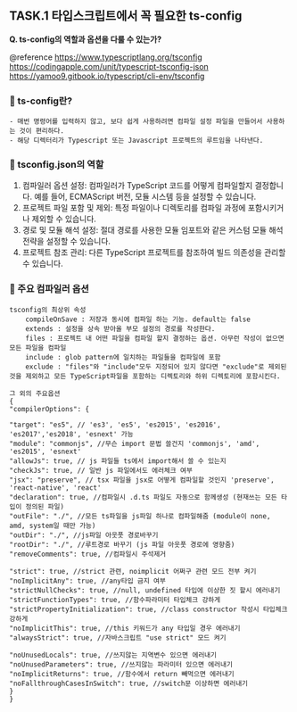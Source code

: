 ## TASK.1 타입스크립트에서 꼭 필요한 **ts-config**

**Q. ts-config의 역할과 옵션을 다룰 수 있는가?**

@reference
https://www.typescriptlang.org/tsconfig
https://codingapple.com/unit/typescript-tsconfig-json
https://yamoo9.gitbook.io/typescript/cli-env/tsconfig

### 📑 ts-config란?

    - 매번 명령어를 입력하지 않고, 보다 쉽게 사용하려면 컴파일 설정 파일을 만들어서 사용하는 것이 편리하다.
    - 해당 디렉터리가 Typescript 또는 Javascript 프로젝트의 루트임을 나타낸다.

### 📑 tsconfig.json의 역할

1. 컴파일러 옵션 설정: 컴파일러가 TypeScript 코드를 어떻게 컴파일할지 결정합니다. 예를 들어, ECMAScript 버전, 모듈 시스템 등을 설정할 수 있습니다.
2. 프로젝트 파일 포함 및 제외: 특정 파일이나 디렉토리를 컴파일 과정에 포함시키거나 제외할 수 있습니다.
3. 경로 및 모듈 해석 설정: 절대 경로를 사용한 모듈 임포트와 같은 커스텀 모듈 해석 전략을 설정할 수 있습니다.
4. 프로젝트 참조 관리: 다른 TypeScript 프로젝트를 참조하여 빌드 의존성을 관리할 수 있습니다.

### 📑 주요 컴파일러 옵션

    tsconfig의 최상위 속성
        compileOnSave : 저장과 동시에 컴파일 하는 기능. default는 false
        extends : 설정을 상속 받아올 부모 설정의 경로를 작성한다.
        files : 프로젝트 내 어떤 파일을 컴파일 할지 결정하는 옵션. 아무런 작성이 없으면 모든 파일을 컴파일
        include : glob pattern에 일치하는 파일들을 컴파일에 포함
        exclude : "files"와 "include"모두 지정되어 있지 않다면 "exclude"로 제외된 것을 제외하고 모든 TypeScript파일을 포함하는 디렉토리와 하위 디렉토리에 포함시킨다.

    그 외의 주요옵션
    {
    "compilerOptions": {

    "target": "es5", // 'es3', 'es5', 'es2015', 'es2016', 'es2017','es2018', 'esnext' 가능
    "module": "commonjs", //무슨 import 문법 쓸건지 'commonjs', 'amd', 'es2015', 'esnext'
    "allowJs": true, // js 파일들 ts에서 import해서 쓸 수 있는지
    "checkJs": true, // 일반 js 파일에서도 에러체크 여부
    "jsx": "preserve", // tsx 파일을 jsx로 어떻게 컴파일할 것인지 'preserve', 'react-native', 'react'
    "declaration": true, //컴파일시 .d.ts 파일도 자동으로 함께생성 (현재쓰는 모든 타입이 정의된 파일)
    "outFile": "./", //모든 ts파일을 js파일 하나로 컴파일해줌 (module이 none, amd, system일 때만 가능)
    "outDir": "./", //js파일 아웃풋 경로바꾸기
    "rootDir": "./", //루트경로 바꾸기 (js 파일 아웃풋 경로에 영향줌)
    "removeComments": true, //컴파일시 주석제거

    "strict": true, //strict 관련, noimplicit 어쩌구 관련 모드 전부 켜기
    "noImplicitAny": true, //any타입 금지 여부
    "strictNullChecks": true, //null, undefined 타입에 이상한 짓 할시 에러내기
    "strictFunctionTypes": true, //함수파라미터 타입체크 강하게
    "strictPropertyInitialization": true, //class constructor 작성시 타입체크 강하게
    "noImplicitThis": true, //this 키워드가 any 타입일 경우 에러내기
    "alwaysStrict": true, //자바스크립트 "use strict" 모드 켜기

    "noUnusedLocals": true, //쓰지않는 지역변수 있으면 에러내기
    "noUnusedParameters": true, //쓰지않는 파라미터 있으면 에러내기
    "noImplicitReturns": true, //함수에서 return 빼먹으면 에러내기
    "noFallthroughCasesInSwitch": true, //switch문 이상하면 에러내기
    }
    }

